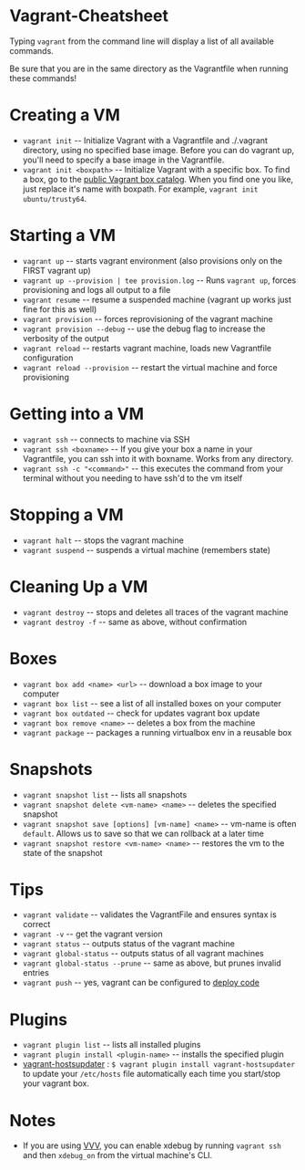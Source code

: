 # Vagrant-Cheatsheet

Typing `vagrant` from the command line will display a list of all available commands.

Be sure that you are in the same directory as the Vagrantfile when running these commands!

# Creating a VM
- `vagrant init`           -- Initialize Vagrant with a Vagrantfile and ./.vagrant directory, using no specified base image. Before you can do vagrant up, you'll need to specify a base image in the Vagrantfile.
- `vagrant init <boxpath>` -- Initialize Vagrant with a specific box. To find a box, go to the [public Vagrant box catalog](https://app.vagrantup.com/boxes/search). When you find one you like, just replace it's name with boxpath. For example, `vagrant init ubuntu/trusty64`.

# Starting a VM
- `vagrant up`                  -- starts vagrant environment (also provisions only on the FIRST vagrant up)
- `vagrant up --provision | tee provision.log`  -- Runs `vagrant up`, forces provisioning and logs all output to a file
- `vagrant resume`              -- resume a suspended machine (vagrant up works just fine for this as well)
- `vagrant provision`           -- forces reprovisioning of the vagrant machine
- `vagrant provision --debug`   -- use the debug flag to increase the verbosity of the output
- `vagrant reload`              -- restarts vagrant machine, loads new Vagrantfile configuration
- `vagrant reload --provision`  -- restart the virtual machine and force provisioning

# Getting into a VM
- `vagrant ssh`                -- connects to machine via SSH
- `vagrant ssh <boxname>`      -- If you give your box a name in your Vagrantfile, you can ssh into it with boxname. Works from any directory.
- `vagrant ssh -c "<command>"` -- this executes the command from your terminal without you needing to have ssh'd to the vm itself

# Stopping a VM
- `vagrant halt`        -- stops the vagrant machine
- `vagrant suspend`     -- suspends a virtual machine (remembers state)

# Cleaning Up a VM
- `vagrant destroy`     -- stops and deletes all traces of the vagrant machine
- `vagrant destroy -f`  -- same as above, without confirmation

# Boxes
- `vagrant box add <name> <url>`  -- download a box image to your computer
- `vagrant box list`              -- see a list of all installed boxes on your computer
- `vagrant box outdated`          -- check for updates vagrant box update
- `vagrant box remove <name>`     -- deletes a box from the machine
- `vagrant package`               -- packages a running virtualbox env in a reusable box

# Snapshots
- `vagrant snapshot list`                            -- lists all snapshots
- `vagrant snapshot delete <vm-name> <name>`         -- deletes the specified snapshot
- `vagrant snapshot save [options] [vm-name] <name>` -- vm-name is often `default`. Allows us to save so that we can rollback at a later time
- `vagrant snapshot restore <vm-name> <name>`        -- restores the vm to the state of the snapshot

# Tips
- `vagrant validate`               -- validates the VagrantFile and ensures syntax is correct
- `vagrant -v`                     -- get the vagrant version
- `vagrant status`                 -- outputs status of the vagrant machine
- `vagrant global-status`          -- outputs status of all vagrant machines
- `vagrant global-status --prune`  -- same as above, but prunes invalid entries
- `vagrant push`                   -- yes, vagrant can be configured to [deploy code](http://docs.vagrantup.com/v2/push/index.html)

# Plugins
- `vagrant plugin list`                  -- lists all installed plugins
- `vagrant plugin install <plugin-name>` -- installs the specified plugin
- [vagrant-hostsupdater](https://github.com/cogitatio/vagrant-hostsupdater) : `$ vagrant plugin install vagrant-hostsupdater` to update your `/etc/hosts` file automatically each time you start/stop your vagrant box.

# Notes
- If you are using [VVV](https://github.com/varying-vagrant-vagrants/vvv/), you can enable xdebug by running `vagrant ssh` and then `xdebug_on` from the virtual machine's CLI.